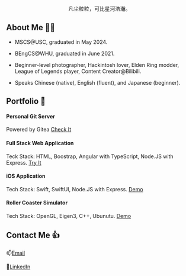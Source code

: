
<p align="center">凡尘粒粒，可比星河浩瀚。</p>

## About Me 👨‍🦱

- MSCS@USC, graduated in May 2024.

- BEngCS@WHU, graduated in June 2021.

- Beginner-level photographer, Hackintosh lover, Elden Ring modder, League of Legends player, Content Creator@Bilibili.

- Speaks Chinese (native), English (fluent), and Japanese (beginner).

## Portfolio 🍾

#### Personal Git Server

Powered by Gitea [Check It](http://code.trey.top)

#### Full Stack Web Application

Teck Stack: HTML, Boostrap, Angular with TypeScript, Node.JS with Express. [Try It](http://event-finder.trey.top)

#### iOS Application

Tech Stack: Swift, SwiftUI, Node.JS with Express. [Demo](https://youtu.be/TVIW4YuikwE)

#### Roller Coaster Simulator

Tech Stack: OpenGL, Eigen3, C++, Ubunutu. [Demo](https://youtu.be/t4khZmRbH_U)

## Contact Me 👍

📫[Email](mailto:trey.niu@gmail.com)

🥂[LinkedIn](https://www.linkedin.com/in/trey-niu/)
